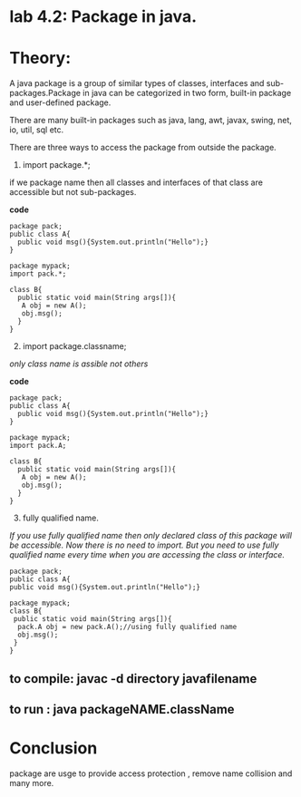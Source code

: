 
# lab 4.2: Package in java.
 


# Theory:
 A java package is a group of similar types of classes, interfaces and sub-packages.Package in java can be categorized in two form, built-in package and user-defined package.

There are many built-in packages such as java, lang, awt, javax, swing, net, io, util, sql etc.

 There are three ways to access the package from outside the package.

  1. import package.*;


  if we package name then all classes and interfaces of that class are accessible but not sub-packages.


**code**
```_save by A.java_  
package pack;  
public class A{  
  public void msg(){System.out.println("Hello");}  
}  
```
```_save in b.java_
package mypack;  
import pack.*;  
  
class B{  
  public static void main(String args[]){  
   A obj = new A();  
   obj.msg();  
  }  
}  
```

  2. import package.classname;

_only class name is assible not others_

**code**

```
package pack;  
public class A{  
  public void msg(){System.out.println("Hello");}  
}  
```
```
package mypack;  
import pack.A;  
  
class B{  
  public static void main(String args[]){  
   A obj = new A();  
   obj.msg();  
  }  
}  
```



  3. fully qualified name.

  _If you use fully qualified name then only declared class of this package will be accessible. Now there is no need to import. But you need to use fully qualified name every time when you are accessing the class or interface._

  ```
  package pack;  
public class A{  
  public void msg(){System.out.println("Hello");}  
  ```
 ```
 package mypack;  
class B{  
  public static void main(String args[]){  
   pack.A obj = new pack.A();//using fully qualified name  
   obj.msg();  
  }  
}  
 ```


## to compile: javac -d directory javafilename
## to run : java packageNAME.className

# Conclusion 
 package are usge to provide access protection , remove name collision and many more.